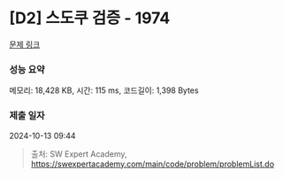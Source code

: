 # [D2] 스도쿠 검증 - 1974 

[문제 링크](https://swexpertacademy.com/main/code/problem/problemDetail.do?contestProbId=AV5Psz16AYEDFAUq) 

### 성능 요약

메모리: 18,428 KB, 시간: 115 ms, 코드길이: 1,398 Bytes

### 제출 일자

2024-10-13 09:44



> 출처: SW Expert Academy, https://swexpertacademy.com/main/code/problem/problemList.do